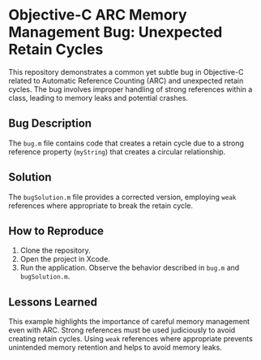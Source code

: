 # Objective-C ARC Memory Management Bug: Unexpected Retain Cycles

This repository demonstrates a common yet subtle bug in Objective-C related to Automatic Reference Counting (ARC) and unexpected retain cycles. The bug involves improper handling of strong references within a class, leading to memory leaks and potential crashes.

## Bug Description

The `bug.m` file contains code that creates a retain cycle due to a strong reference property (`myString`) that creates a circular relationship.

## Solution

The `bugSolution.m` file provides a corrected version, employing `weak` references where appropriate to break the retain cycle.

## How to Reproduce

1. Clone the repository.
2. Open the project in Xcode.
3. Run the application. Observe the behavior described in `bug.m` and `bugSolution.m`.

## Lessons Learned

This example highlights the importance of careful memory management even with ARC. Strong references must be used judiciously to avoid creating retain cycles. Using `weak` references where appropriate prevents unintended memory retention and helps to avoid memory leaks.